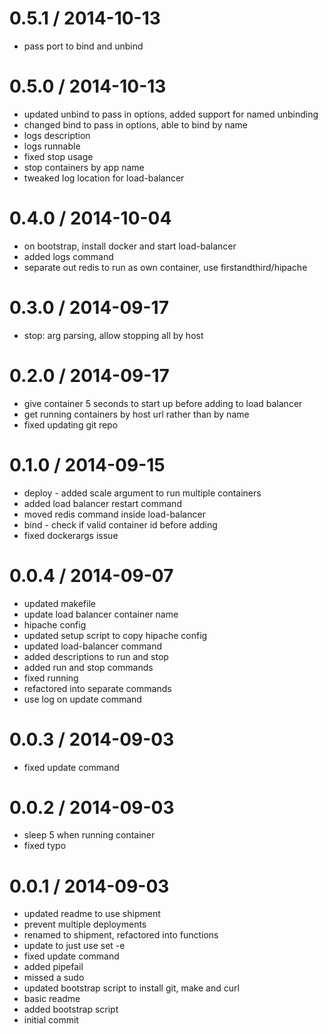 
0.5.1 / 2014-10-13 
==================

  * pass port to bind and unbind

0.5.0 / 2014-10-13 
==================

  * updated unbind to pass in options, added support for named unbinding
  * changed bind to pass in options, able to bind by name
  * logs description
  * logs runnable
  * fixed stop usage
  * stop containers by app name
  * tweaked log location for load-balancer

0.4.0 / 2014-10-04 
==================

  * on bootstrap, install docker and start load-balancer
  * added logs command
  * separate out redis to run as own container, use firstandthird/hipache

0.3.0 / 2014-09-17 
==================

  * stop: arg parsing, allow stopping all by host

0.2.0 / 2014-09-17 
==================

  * give container 5 seconds to start up before adding to load balancer
  * get running containers by host url rather than by name
  * fixed updating git repo

0.1.0 / 2014-09-15 
==================

  * deploy - added scale argument to run multiple containers
  * added load balancer restart command
  * moved redis command inside load-balancer
  * bind - check if valid container id before adding
  * fixed dockerargs issue

0.0.4 / 2014-09-07 
==================

  * updated makefile
  * update load balancer container name
  * hipache config
  * updated setup script to copy hipache config
  * updated load-balancer command
  * added descriptions to run and stop
  * added run and stop commands
  * fixed running
  * refactored into separate commands
  * use log on update command

0.0.3 / 2014-09-03 
==================

  * fixed update command

0.0.2 / 2014-09-03 
==================

  * sleep 5 when running container
  * fixed typo

0.0.1 / 2014-09-03 
==================

  * updated readme to use shipment
  * prevent multiple deployments
  * renamed to shipment, refactored into functions
  * update to just use set -e
  * fixed update command
  * added pipefail
  * missed a sudo
  * updated bootstrap script to install git, make and curl
  * basic readme
  * added bootstrap script
  * initial commit
